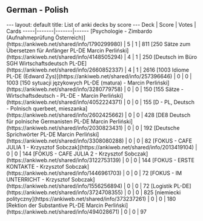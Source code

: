<h2>German  -  Polish</h2>
---
layout: default
title: List of anki decks by score
---
Deck | Score | Votes | Cards
-----|-------|-------|------
[Psychologie - Zimbardo (Aufnahmeprüfung Österreich)](https://ankiweb.net/shared/info/1790299980) | 5 | 1 | 811
[250 Sätze zum Übersetzen für Anfänger PL-DE Marcin Perliński](https://ankiweb.net/shared/info/4148505294) | 4 | 1 | 250
[Deutsch im Büro SGH Wirtschaftsdeutsch PL-DE](https://ankiweb.net/shared/info/2660852337) | 4 | 1 | 2616
[1003 Idiome PL-DE (Edward Zys)](https://ankiweb.net/shared/info/257396646) | 0 | 0 | 1003
[150 sytuacji językowych PL-DE (matura) - Marcin Perliński](https://ankiweb.net/shared/info/3280779758) | 0 | 0 | 150
[155 Sätze - Wirtschaftsdeutsch - PL-DE - Marcin Perliński](https://ankiweb.net/shared/info/4052224371) | 0 | 0 | 155
[D - PL, Deutsch - Polnisch querbeet, mieszanka](https://ankiweb.net/shared/info/2602425662) | 0 | 0 | 428
[DE8 Deutsch für polnische Germanisten PL-DE Marcin Perliński](https://ankiweb.net/shared/info/2030823431) | 0 | 0 | 192
[Deutsche Sprichwörter PL-DE Marcin Perliński](https://ankiweb.net/shared/info/3308080288) | 0 | 0 | 82
[FOKUS - CAFE JULIA 1 - Krzysztof Sobczak](https://ankiweb.net/shared/info/2013419104) | 0 | 0 | 144
[FOKUS - CAFE JULIA 2 - Krzysztof Sobczak](https://ankiweb.net/shared/info/3122753139) | 0 | 0 | 144
[FOKUS - ERSTE KONTAKTE - Krzysztof Sobczak](https://ankiweb.net/shared/info/1446961703) | 0 | 0 | 72
[FOKUS - IM UNTERRICHT - Krzysztof Sobczak](https://ankiweb.net/shared/info/1556256894) | 0 | 0 | 72
[Logistik PL-DE](https://ankiweb.net/shared/info/3724708355) | 0 | 0 | 825
[niemiecki polityczny](https://ankiweb.net/shared/info/373237261) | 0 | 0 | 180
[Rektion der Substantive PL-DE Marcin Perliński](https://ankiweb.net/shared/info/494028671) | 0 | 0 | 97
